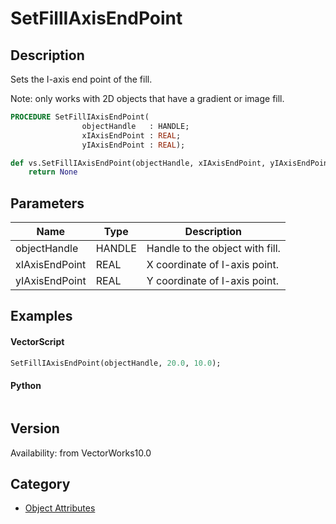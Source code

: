 # SetFillIAxisEndPoint

## Description
Sets the I-axis end point of the fill.

Note: only works with 2D objects that have a gradient or image fill.

```pascal
PROCEDURE SetFillIAxisEndPoint(
				objectHandle   : HANDLE;
				xIAxisEndPoint : REAL;
				yIAxisEndPoint : REAL);
```

```python
def vs.SetFillIAxisEndPoint(objectHandle, xIAxisEndPoint, yIAxisEndPoint):
    return None
```

## Parameters
|Name|Type|Description|
|---|---|---|
|objectHandle|HANDLE|Handle to the object with fill.|
|xIAxisEndPoint|REAL|X coordinate of I-axis point.|
|yIAxisEndPoint|REAL|Y coordinate of I-axis point.|

## Examples
#### VectorScript ####
```pascal
SetFillIAxisEndPoint(objectHandle, 20.0, 10.0);
```
#### Python ####
```python

```

## Version
Availability: from VectorWorks10.0

## Category
* [Object Attributes](../Categories/Object%20Attributes.md)
